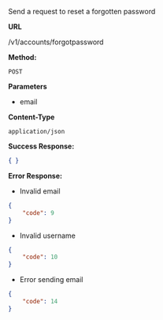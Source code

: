 Send a request to reset a forgotten password

**URL**

  /v1/accounts/forgotpassword

**Method:**
  
  `POST`
  
**Parameters**

- email

**Content-Type**

  `application/json`

**Success Response:**
  
```json
{ }
```
 
**Error Response:**

- Invalid email

```json
{
    "code": 9
}
```

- Invalid username

```json
{
    "code": 10
}
```

- Error sending email

```json
{
    "code": 14
}
